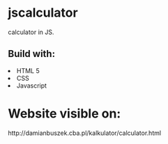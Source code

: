 # jscalculator
calculator in JS.
<h2>Build with: </h2>
<li>HTML 5 </li>
<li>CSS </li>
<li>Javascript </li>
<h1>Website visible on:</h1>
http://damianbuszek.cba.pl/kalkulator/calculator.html
